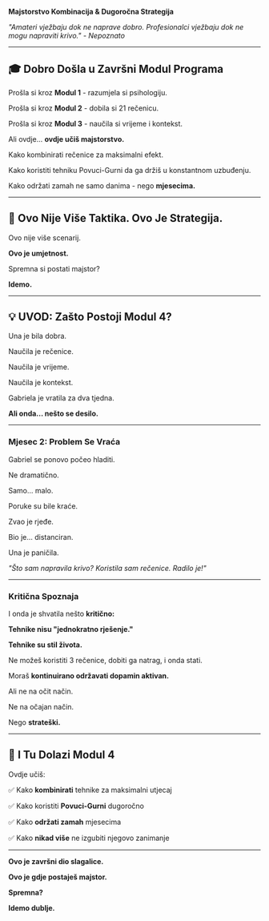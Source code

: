 **Majstorstvo Kombinacija & Dugoročna Strategija**

*"Amateri vježbaju dok ne naprave dobro. Profesionalci vježbaju dok ne mogu napraviti krivo." - Nepoznato*

---

## 🎓 Dobro Došla u Završni Modul Programa

Prošla si kroz **Modul 1** - razumjela si psihologiju.

Prošla si kroz **Modul 2** - dobila si 21 rečenicu.

Prošla si kroz **Modul 3** - naučila si vrijeme i kontekst.

Ali ovdje... **ovdje učiš majstorstvo.**

Kako kombinirati rečenice za maksimalni efekt.

Kako koristiti tehniku Povuci-Gurni da ga držiš u konstantnom uzbuđenju.

Kako održati zamah ne samo danima - nego **mjesecima.**

---

## 🎯 Ovo Nije Više Taktika. Ovo Je Strategija.

Ovo nije više scenarij.

**Ovo je umjetnost.**

Spremna si postati majstor?

**Idemo.**

---

## 💡 UVOD: Zašto Postoji Modul 4?

Una je bila dobra.

Naučila je rečenice.

Naučila je vrijeme.

Naučila je kontekst.

Gabriela je vratila za dva tjedna.

**Ali onda... nešto se desilo.**

---

### Mjesec 2: Problem Se Vraća

Gabriel se ponovo počeo hladiti.

Ne dramatično.

Samo... malo.

Poruke su bile kraće.

Zvao je rjeđe.

Bio je... distanciran.

Una je paničila.

*"Što sam napravila krivo? Koristila sam rečenice. Radilo je!"*

---

### Kritična Spoznaja

I onda je shvatila nešto **kritično:**

**Tehnike nisu "jednokratno rješenje."**

**Tehnike su stil života.**

Ne možeš koristiti 3 rečenice, dobiti ga natrag, i onda stati.

Moraš **kontinuirano održavati dopamin aktivan.**

Ali ne na očit način.

Ne na očajan način.

Nego **strateški.**

---

## 🎪 I Tu Dolazi Modul 4

Ovdje učiš:

✅ Kako **kombinirati** tehnike za maksimalni utjecaj

✅ Kako koristiti **Povuci-Gurni** dugoročno

✅ Kako **održati zamah** mjesecima

✅ Kako **nikad više** ne izgubiti njegovo zanimanje

---

**Ovo je završni dio slagalice.**

**Ovo je gdje postaješ majstor.**

**Spremna?**

**Idemo dublje.**